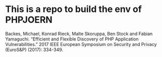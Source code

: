 # This is a repo to build the env of PHPJOERN

Backes, Michael, Konrad Rieck, Malte Skoruppa, Ben Stock and Fabian Yamaguchi. “Efficient and Flexible Discovery of PHP Application Vulnerabilities.” 2017 IEEE European Symposium on Security and Privacy (EuroS&P) (2017): 334-349.
